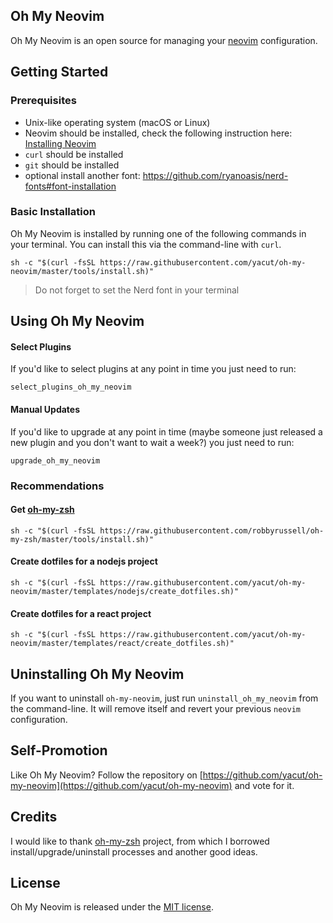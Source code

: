 ## Oh My Neovim

Oh My Neovim is an open source for managing your [neovim](https://neovim.io/) configuration.

## Getting Started

### Prerequisites

- Unix-like operating system (macOS or Linux)
- Neovim should be installed, check the following instruction here: [Installing Neovim](https://github.com/neovim/neovim/wiki/Installing-Neovim)
- `curl` should be installed
- `git` should be installed
- optional install another font: https://github.com/ryanoasis/nerd-fonts#font-installation

### Basic Installation

Oh My Neovim is installed by running one of the following commands in your terminal. You can install this via the command-line with `curl`.

```shell
sh -c "$(curl -fsSL https://raw.githubusercontent.com/yacut/oh-my-neovim/master/tools/install.sh)"
```
> Do not forget to set the Nerd font in your terminal

## Using Oh My Neovim

#### Select Plugins

If you'd like to select plugins at any point in time you just need to run:

```shell
select_plugins_oh_my_neovim
```

#### Manual Updates

If you'd like to upgrade at any point in time (maybe someone just released a new plugin and you don't want to wait a week?) you just need to run:

```shell
upgrade_oh_my_neovim
```

### Recommendations

#### Get [oh-my-zsh](https://github.com/robbyrussell/oh-my-zsh)

`sh -c "$(curl -fsSL https://raw.githubusercontent.com/robbyrussell/oh-my-zsh/master/tools/install.sh)"`

#### Create dotfiles for a nodejs project

`sh -c "$(curl -fsSL https://raw.githubusercontent.com/yacut/oh-my-neovim/master/templates/nodejs/create_dotfiles.sh)"`

#### Create dotfiles for a react project

`sh -c "$(curl -fsSL https://raw.githubusercontent.com/yacut/oh-my-neovim/master/templates/react/create_dotfiles.sh)"`

## Uninstalling Oh My Neovim

If you want to uninstall `oh-my-neovim`, just run `uninstall_oh_my_neovim` from the command-line. It will remove itself and revert your previous `neovim` configuration.

## Self-Promotion

Like Oh My Neovim? Follow the repository on [https://github.com/yacut/oh-my-neovim](https://github.com/yacut/oh-my-neovim) and vote for it.

## Credits

I would like to thank [oh-my-zsh](https://github.com/robbyrussell/oh-my-zsh) project, from which I borrowed install/upgrade/uninstall processes and another good ideas.

## License

Oh My Neovim is released under the [MIT license](LICENSE).
